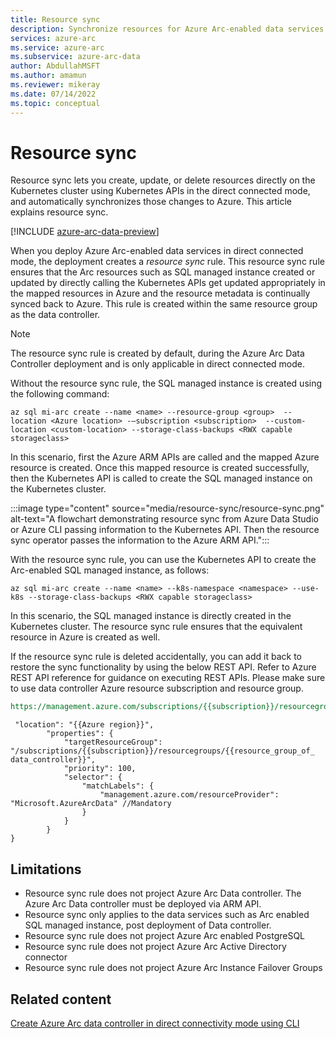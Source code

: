 ```yaml
---
title: Resource sync
description: Synchronize resources for Azure Arc-enabled data services in directly connected mode
services: azure-arc
ms.service: azure-arc
ms.subservice: azure-arc-data
author: AbdullahMSFT
ms.author: amamun
ms.reviewer: mikeray
ms.date: 07/14/2022
ms.topic: conceptual
---
```


# Resource sync

Resource sync lets you create, update, or delete resources directly on the Kubernetes cluster using Kubernetes APIs in the direct connected mode, and automatically synchronizes those changes to Azure. This article explains resource sync.

[!INCLUDE [azure-arc-data-preview](./includes/azure-arc-data-preview.md)]

When you deploy Azure Arc-enabled data services in direct connected mode, the deployment creates a *resource sync* rule. This resource sync rule ensures that the Arc resources such as SQL managed instance created or updated by directly calling the Kubernetes APIs get updated appropriately in the mapped resources in Azure and the resource metadata is continually synced back to Azure. This rule is created within the same resource group as the data controller. 

  > [!NOTE]
  > The resource sync rule is created by default, during the Azure Arc Data Controller deployment and is only applicable in direct connected mode.

Without the resource sync rule, the SQL managed instance is created using the following command:

```azurecli
az sql mi-arc create --name <name> --resource-group <group>  --location <Azure location> -–subscription <subscription>  --custom-location <custom-location> --storage-class-backups <RWX capable storageclass>
```

In this scenario, first the Azure ARM APIs are called and the mapped Azure resource is created. Once this mapped resource is created successfully, then the Kubernetes API is called to create the SQL managed instance on the Kubernetes cluster. 

:::image type="content" source="media/resource-sync/resource-sync.png" alt-text="A flowchart demonstrating resource sync from Azure Data Studio or Azure CLI passing information to the Kubernetes API. Then the resource sync operator passes the information to the Azure ARM API.":::

With the resource sync rule, you can use the Kubernetes API to create the Arc-enabled SQL managed instance, as follows:

```azurecli
az sql mi-arc create --name <name> --k8s-namespace <namespace> --use-k8s --storage-class-backups <RWX capable storageclass>
```

In this scenario, the SQL managed instance is directly created in the Kubernetes cluster. The resource sync rule ensures that the equivalent resource in Azure is created as well. 

If the resource sync rule is deleted accidentally, you can add it back to restore the sync functionality by using the below REST API. Refer to Azure REST API reference for  guidance on executing REST APIs. Please make sure to use data controller Azure resource subscription and resource group.


```rest
https://management.azure.com/subscriptions/{{subscription}}/resourcegroups/{{resource_group}}/providers/microsoft.extendedlocation/customlocations/{{custom_location_name}}/resourcesyncrules/defaultresourcesyncrule?api-version=2021-08-31-preview
```



```azurecli
 "location": "{{Azure region}}",
        "properties": {
            "targetResourceGroup": "/subscriptions/{{subscription}}/resourcegroups/{{resource_group_of_ data_controller}}",
            "priority": 100,
            "selector": {
                "matchLabels": {
                    "management.azure.com/resourceProvider": "Microsoft.AzureArcData" //Mandatory 
                }
            }
        }
}
```

## Limitations

- Resource sync rule does not project Azure Arc Data controller. The Azure Arc Data controller must be deployed via ARM API. 
- Resource sync only applies to the data services such as Arc enabled SQL managed instance, post deployment of Data controller. 
- Resource sync rule does not project Azure Arc enabled PostgreSQL
- Resource sync rule does not project Azure Arc Active Directory connector
- Resource sync rule does not project Azure Arc Instance Failover Groups

## Related content

[Create Azure Arc data controller in direct connectivity mode using CLI](create-data-controller-direct-cli.md)

